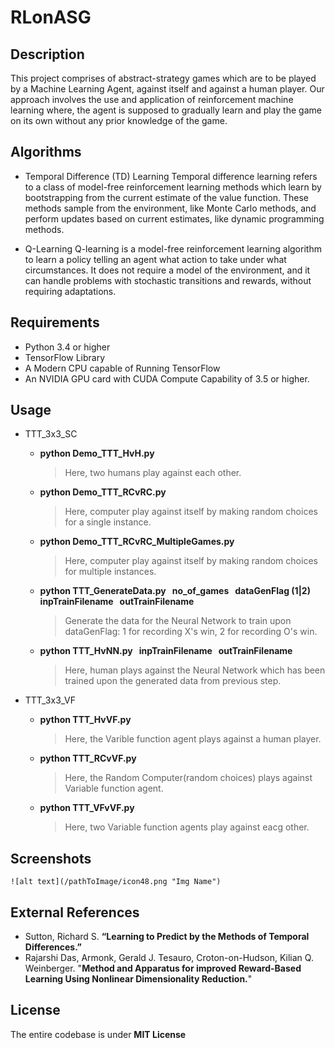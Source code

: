 # RLonASG

## Description
   This project comprises of abstract-strategy games which are to be played by a Machine Learning Agent, against itself and against a human player. Our approach involves the use and application of reinforcement machine learning where, the agent is supposed to gradually learn and play the game on its own without any prior knowledge of the game. 

## Algorithms
* Temporal Difference (TD) Learning
   Temporal difference learning refers to a class of model-free reinforcement learning methods which learn by bootstrapping from the current estimate of the value function. These methods sample from the environment, like Monte Carlo methods, and perform updates based on current estimates, like dynamic programming methods.

* Q-Learning
   Q-learning is a model-free reinforcement learning algorithm to learn a policy telling an agent what action to take under what circumstances. It does not require a model of the environment, and it can handle problems with stochastic transitions and rewards, without requiring adaptations.

## Requirements

* Python 3.4 or higher
* TensorFlow Library
* A Modern CPU capable of Running TensorFlow
* An NVIDIA GPU card with CUDA Compute Capability of 3.5 or higher.


## Usage
* TTT_3x3_SC
	* __python Demo_TTT_HvH.py__
	  > Here, two humans play against each other.
	* __python Demo_TTT_RCvRC.py__
	  > Here, computer play against itself by making random choices for a single instance.
	* __python Demo_TTT_RCvRC_MultipleGames.py__
	  > Here, computer play against itself by making random choices for multiple instances.
	* __python TTT_GenerateData.py &nbsp; no_of_games &nbsp; dataGenFlag (1|2) &nbsp; inpTrainFilename &nbsp; outTrainFilename__
	  >    Generate the data for the Neural Network to train upon dataGenFlag: 1 for recording X's win, 2 for recording O's win.
	* __python TTT_HvNN.py &nbsp; inpTrainFilename &nbsp; outTrainFilename__
	  > Here, human plays against the Neural Network which has been trained upon the generated data from previous step.

* TTT_3x3_VF
	* __python TTT_HvVF.py__
	  > Here, the Varible function agent plays against a human player.
 	* __python TTT_RCvVF.py__
 	  > Here, the Random Computer(random choices) plays against Variable function agent. 
 	* __python TTT_VFvVF.py__
 	  > Here, two Variable function agents play against eacg other.

## Screenshots
```
![alt text](/pathToImage/icon48.png "Img Name")
```

## External References
* Sutton, Richard S. __“Learning to Predict by the Methods of Temporal Differences.”__ 
*    Rajarshi Das, Armonk, Gerald J. Tesauro, Croton-on-Hudson, Kilian Q. Weinberger. "__Method and Apparatus for improved Reward-Based Learning Using Nonlinear Dimensionality Reduction.__"

## License
The entire codebase is under __MIT License__
